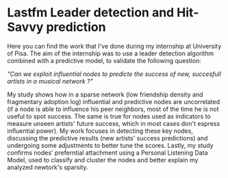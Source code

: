 
# Lastfm Leader detection and Hit-Savvy prediction

Here you can find the work that I've done during my internship at University of Pisa. The aim of the internship was to use a leader detection algorithm combined with a predictive model, to validate the following question:

*"Can we exploit influential nodes to predicte the success of new, succesfull artists in a musical network ?"*

My study shows how in a sparse network (low friendship density and fragmentary adoption log) influential and predictive nodes are uncorrelated (if a node is able to influence his peer neighbors, most of the time he is not useful to spot success. The same is true for nodes used as indicators to measure unseen artists' future success, which in most cases don't espress influential power). My work focuses in detecting these key nodes, discussing the predictive results (new artists' success predictions) and undergoing some adjustments to better tune the scores. Lastly, my study confirms nodes' preferntial attachment using a Personal Listening Data Model, used to classify and cluster the nodes and better explain my analyzed newtork's sparsity.

